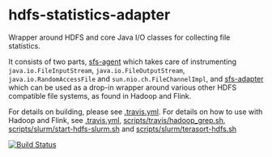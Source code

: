 # hdfs-statistics-adapter
Wrapper around HDFS and core Java I/O classes for collecting file statistics.

It consists of two parts, [sfs-agent](sfs-agent) which takes care of instrumenting `java.io.FileInputStream`, `java.io.FileOutputStream`, `java.io.RandomAccessFile` and `sun.nio.ch.FileChannelImpl`, and [sfs-adapter](sfs-adapter) which can be used as a drop-in wrapper around various other HDFS compatible file systems, as found in Hadoop and Flink.

For details on building, please see [.travis.yml](.travis.yml). For details on how to use with Hadoop and Flink, see [.travis.yml](.travis.yml), [scripts/travis/hadoop_grep.sh](scripts/travis/hadoop_grep.sh), [scripts/slurm/start-hdfs-slurm.sh](scripts/slurm/start-hdfs-slurm.sh) and [scripts/slurm/terasort-hdfs.sh](scripts/slurm/terasort-hdfs.sh)

[![Build Status](https://travis-ci.org/robert-schmidtke/hdfs-statistics-adapter.svg?branch=master)](https://travis-ci.org/robert-schmidtke/hdfs-statistics-adapter)
